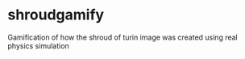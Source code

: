# shroudgamify
Gamification of how the shroud of turin image was created using real physics simulation
